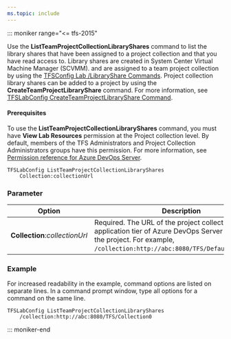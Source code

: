 ```yaml
---
ms.topic: include
---
```


::: moniker range="<= tfs-2015"

Use the **ListTeamProjectCollectionLibraryShares** command to list the library shares that have been assigned to a project collection and that you have read access to. Library shares are created in System Center Virtual Machine Manager (SCVMM). and are assigned to a team project collection by using the [TFSConfig Lab /LibraryShare Commands](/azure/devops/server/command-line/tfslabconfig-cmd##lab-libraryshare). Project collection library shares can be added to a project by using the **CreateTeamProjectLibraryShare** command. For more information, see [TFSLabConfig CreateTeamProjectLibraryShare Command](/azure/devops/server/command-line/tfslabconfig-cmd#createteamprojectlibraryshare).

#### Prerequisites

To use the **ListTeamProjectCollectionLibraryShares** command, you must have **View Lab Resources** permission at the Project collection level. By default, members of the TFS Administrators and Project Collection Administrators groups have this permission. For more information, see [Permission reference for Azure DevOps Server](/azure/devops/security/permissions).

```
TFSLabConfig ListTeamProjectCollectionLibraryShares
    Collection:collectionUrl
```

### Parameter

|Option|Description|
|---|---|
|**Collection**:*collectionUrl* |Required. The URL of the project collection on the application tier of Azure DevOps Server that contains the project. For example, `/collection:http://abc:8080/TFS/DefaultCollection`.|

### Example

For increased readability in the example, command options are listed on separate lines. In a command prompt window, type all options for a command on the same line.

```
TFSLabConfig ListTeamProjectCollectionLibraryShares
    /collection:http://abc:8080/TFS/Collection0
```

::: moniker-end